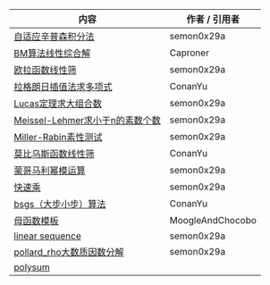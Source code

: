 | 内容 | 作者 / 引用者 |
|-|-|
| [自适应辛普森积分法]() | semon0x29a |
| [BM算法线性综合解]() | Caproner |
| [欧拉函数线性筛]() | semon0x29a |
| [拉格朗日插值法求多项式]() | ConanYu |
| [Lucas定理求大组合数]() | semon0x29a |
| [Meissel-Lehmer求小于n的素数个数]() | semon0x29a |
| [Miller-Rabin素性测试]() | semon0x29a |
| [莫比乌斯函数线性筛]() | ConanYu |
| [蒙哥马利幂模运算]() | semon0x29a |
| [快速乘]() | semon0x29a |
| [bsgs（大步小步）算法]() | ConanYu |
| [母函数模板]() | MoogleAndChocobo |
| [linear sequence]() | semon0x29a |
| [pollard_rho大数质因数分解]() | semon0x29a |
| [polysum]() | |
